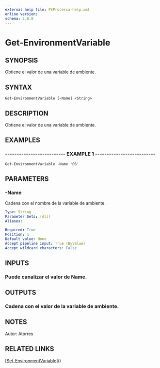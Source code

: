 ```yaml
---
external help file: PSProcessa-help.xml
online version: 
schema: 2.0.0
---
```


# Get-EnvironmentVariable

## SYNOPSIS
Obtiene el valor de una variable de ambiente.

## SYNTAX

```
Get-EnvironmentVariable [-Name] <String>
```

## DESCRIPTION
Obtiene el valor de una variable de ambiente.

## EXAMPLES

### -------------------------- EXAMPLE 1 --------------------------
```
Get-EnvironmentVariable -Name 'OS'
```

## PARAMETERS

### -Name
Cadena con el nombre de la variable de ambiente.

```yaml
Type: String
Parameter Sets: (All)
Aliases: 

Required: True
Position: 1
Default value: None
Accept pipeline input: True (ByValue)
Accept wildcard characters: False
```

## INPUTS

### Puede canalizar el valor de Name.

## OUTPUTS

### Cadena con el valor de la variable de ambiente.

## NOTES
Autor: Atorres

## RELATED LINKS

[[Set-EnvironmentVariable](Set-EnvironmentVariable.md)]()

